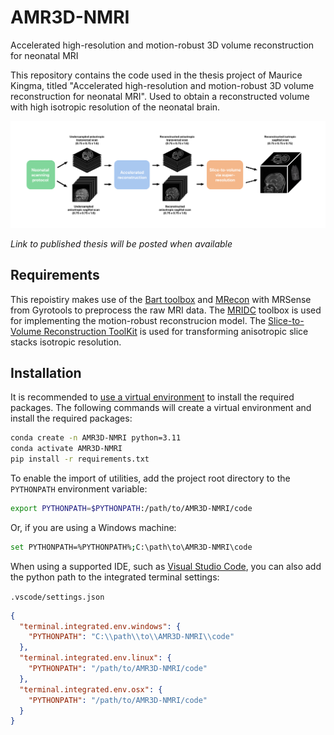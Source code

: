 # AMR3D-NMRI

Accelerated high-resolution and motion-robust 3D volume reconstruction for neonatal MRI

This repository contains the code used in the thesis project of Maurice Kingma, titled "Accelerated high-resolution and motion-robust 3D volume reconstruction for neonatal MRI". Used to obtain a reconstructed volume with high isotropic resolution of the neonatal brain.

![AMR3D-NMRI-overview](http://github.com/MYKingma/AMR3D-NMRI/blob/main/AMR3D-NMRI-overview.png?raw=true)

_Link to published thesis will be posted when available_

## Requirements

This repoistiry makes use of the [Bart toolbox](https://mrirecon.github.io/bart/) and [MRecon](https://www.gyrotools.com/gt/index.php/products/reconframe) with MRSense from Gyrotools to preprocess the raw MRI data. The [MRIDC](https://github.com/wdika/mridc) toolbox is used for implementing the motion-robust reconstrucion model. The [Slice-to-Volume Reconstruction ToolKit](https://github.com/SVRTK/SVRTK) is used for transforming anisotropic slice stacks isotropic resolution.

## Installation

It is recommended to [use a virtual environment](https://conda.io/projects/conda/en/latest/user-guide/index.html) to install the required packages. The following commands will create a virtual environment and install the required packages:

```bash
conda create -n AMR3D-NMRI python=3.11
conda activate AMR3D-NMRI
pip install -r requirements.txt
```

To enable the import of utilities, add the project root directory to the `PYTHONPATH` environment variable:

```bash
export PYTHONPATH=$PYTHONPATH:/path/to/AMR3D-NMRI/code
```

Or, if you are using a Windows machine:

```bash
set PYTHONPATH=%PYTHONPATH%;C:\path\to\AMR3D-NMRI\code
```

When using a supported IDE, such as [Visual Studio Code](https://code.visualstudio.com/), you can also add the python path to the integrated terminal settings:

`.vscode/settings.json`

```json
{
  "terminal.integrated.env.windows": {
    "PYTHONPATH": "C:\\path\\to\\AMR3D-NMRI\\code"
  },
  "terminal.integrated.env.linux": {
    "PYTHONPATH": "/path/to/AMR3D-NMRI/code"
  },
  "terminal.integrated.env.osx": {
    "PYTHONPATH": "/path/to/AMR3D-NMRI/code"
  }
}
```
